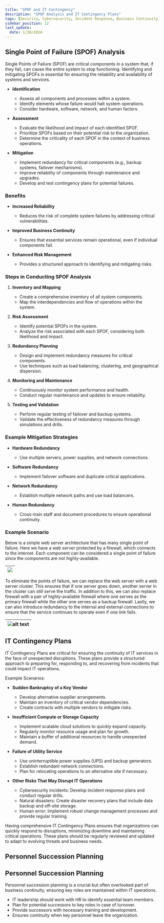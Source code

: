 ```yaml
---
title: "SPOF and IT Contingency"
description: "SPOF Analysis and IT Contingency Plans"
tags: [Security, Cybersecurity, Incident Response, Business Continuity]
sidebar_position: 12
last_update:
  date: 1/30/2024
---
```





## Single Point of Failure (SPOF) Analysis 

Single Points of Failure (SPOF) are critical components in a system that, if they fail, can cause the entire system to stop functioning. Identifying and mitigating SPOFs is essential for ensuring the reliability and availability of systems and services.

- **Identification**
  - Assess all components and processes within a system.
  - Identify elements whose failure would halt system operations.
  - Consider hardware, software, network, and human factors.

- **Assessment**
  - Evaluate the likelihood and impact of each identified SPOF.
  - Prioritize SPOFs based on their potential risk to the organization.
  - Determine the criticality of each SPOF in the context of business operations.

- **Mitigation**
  - Implement redundancy for critical components (e.g., backup systems, failover mechanisms).
  - Improve reliability of components through maintenance and upgrades.
  - Develop and test contingency plans for potential failures.

### Benefits 

- **Increased Reliability**
  - Reduces the risk of complete system failures by addressing critical vulnerabilities.
  
- **Improved Business Continuity**
  - Ensures that essential services remain operational, even if individual components fail.
  
- **Enhanced Risk Management**
  - Provides a structured approach to identifying and mitigating risks.

### Steps in Conducting SPOF Analysis

1. **Inventory and Mapping**
   - Create a comprehensive inventory of all system components.
   - Map the interdependencies and flow of operations within the system.

2. **Risk Assessment**
   - Identify potential SPOFs in the system.
   - Analyze the risk associated with each SPOF, considering both likelihood and impact.

3. **Redundancy Planning**
   - Design and implement redundancy measures for critical components.
   - Use techniques such as load balancing, clustering, and geographical dispersion.

4. **Monitoring and Maintenance**
   - Continuously monitor system performance and health.
   - Conduct regular maintenance and updates to ensure reliability.

5. **Testing and Validation**
   - Perform regular testing of failover and backup systems.
   - Validate the effectiveness of redundancy measures through simulations and drills.

### Example Mitigation Strategies

- **Hardware Redundancy**
  - Use multiple servers, power supplies, and network connections.

- **Software Redundancy**
  - Implement failover software and duplicate critical applications.

- **Network Redundancy**
  - Establish multiple network paths and use load balancers.

- **Human Redundancy**
  - Cross-train staff and document procedures to ensure operational continuity.


### Example Scenario

Below is a simple web server architecture that has many single point of failure. Here we have a web server protected by a firewall, which connects to the internet. Each component can be considered a single point of failure since the components are not highly-available.


|![](/img/docs/cissp-spof-analysis.png)|
|-|

To eliminate the points of failure, we can replace the web server with a web server cluster. This ensures that if one server goes down, another server in the cluster can still serve the traffic. In addition to this, we can also replace firewall with a pair of highly-available firewall where one serves as the primary firewall while the other one serves as a backup firewall. Lastly, we can also introduce redundancy to the internal and external connections to ensure that the service continues to operate even if one link fails.

|![alt text](/img/docs/cissp-spof-analysis-ha.png)|
|-|


## IT Contingency Plans 

IT Contingency Plans are critical for ensuring the continuity of IT services in the face of unexpected disruptions. These plans provide a structured approach to preparing for, responding to, and recovering from incidents that could impact IT operations.

Example Scenarios:

- **Sudden Bankruptcy of a Key Vendor**
  - Develop alternative supplier arrangements.
  - Maintain an inventory of critical vendor dependencies.
  - Create contracts with multiple vendors to mitigate risks.

- **Insufficient Compute or Storage Capacity**
  - Implement scalable cloud solutions to quickly expand capacity.
  - Regularly monitor resource usage and plan for growth.
  - Maintain a buffer of additional resources to handle unexpected demand.

- **Failure of Utility Service**
  - Use uninterruptible power supplies (UPS) and backup generators.
  - Establish redundant network connections.
  - Plan for relocating operations to an alternative site if necessary.

- **Other Risks That May Disrupt IT Operations**
  - Cybersecurity incidents: Develop incident response plans and conduct regular drills.
  - Natural disasters: Create disaster recovery plans that include data backup and off-site storage.
  - Human error: Implement robust change management processes and provide regular training.

Having comprehensive IT Contingency Plans ensures that organizations can quickly respond to disruptions, minimizing downtime and maintaining critical operations. These plans should be regularly reviewed and updated to adapt to evolving threats and business needs.


## Personnel Succession Planning

## Personnel Succession Planning

Personnel succession planning is a crucial but often overlooked part of business continuity, ensuring key roles are maintained within IT operations.

- IT leadership should work with HR to identify essential team members.
- Plan for potential successors to key roles in case of turnover.
- Provide successors with necessary training and development.
- Ensures continuity when key personnel leave the organization.